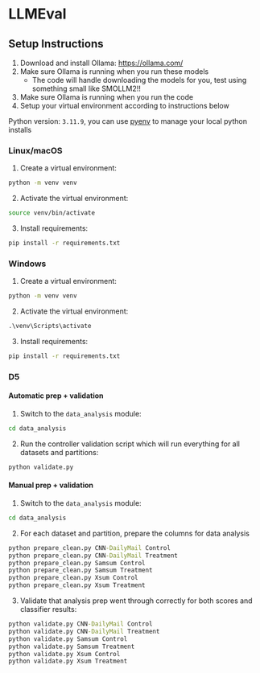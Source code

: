 # LLMEval

## Setup Instructions

1. Download and install Ollama: https://ollama.com/
2. Make sure Ollama is running when you run these models
    - The code will handle downloading the models for you, test using something small like SMOLLM2!!
3. Make sure Ollama is running when you run the code
4. Setup your virtual environment according to instructions below


Python version: `3.11.9`, you can use [pyenv](https://github.com/pyenv/pyenv) to manage your local python installs

### Linux/macOS

1. Create a virtual environment:
```bash
python -m venv venv
```

2. Activate the virtual environment:
```bash
source venv/bin/activate
```

3. Install requirements:
```bash
pip install -r requirements.txt
```

### Windows

1. Create a virtual environment:
```cmd
python -m venv venv
```

2. Activate the virtual environment:
```cmd
.\venv\Scripts\activate
```

3. Install requirements:
```cmd
pip install -r requirements.txt
```
### D5
#### Automatic prep + validation
1. Switch to the `data_analysis` module:
```cmd
cd data_analysis
```
2. Run the controller validation script which will run everything for all datasets and partitions:
```cmd
python validate.py
```
#### Manual prep + validation
1. Switch to the `data_analysis` module:
```cmd
cd data_analysis
```
2. For each dataset and partition, prepare the columns for data analysis
```cmd
python prepare_clean.py CNN-DailyMail Control
python prepare_clean.py CNN-DailyMail Treatment
python prepare_clean.py Samsum Control
python prepare_clean.py Samsum Treatment
python prepare_clean.py Xsum Control
python prepare_clean.py Xsum Treatment
```

3. Validate that analysis prep went through correctly for both scores and classifier results:
```cmd
python validate.py CNN-DailyMail Control
python validate.py CNN-DailyMail Treatment
python validate.py Samsum Control
python validate.py Samsum Treatment
python validate.py Xsum Control
python validate.py Xsum Treatment
```